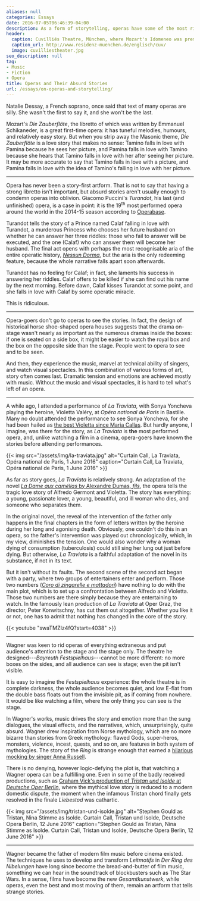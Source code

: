 ```yaml
---
aliases: null
categories: Essays
date: 2016-07-05T06:46:39-04:00
description: As a form of storytelling, operas have some of the most ridiculous stories ever told
header:
  caption: Cuvilliés Theatre, München, where Mozart's Idomeneo was premiered
  caption_url: http://www.residenz-muenchen.de/englisch/cuv/
  image: cuvilliestheater.jpg
seo_description: null
tag:
- Music
- Fiction
- Opera
title: Operas and Their Absurd Stories
url: /essays/on-operas-and-storytelling/
---
```



Natalie Dessay, a French soprano, once said that text of many operas are silly. She wasn't the first to say it, and she won't be the last.

Mozart's *Die Zauberflöte*, the libretto of which was written by Emmanuel Schikaneder, is a great first-time opera: it has tuneful melodies, humours, and relatively easy story. But when you strip away the Masonic theme, *Die Zauberflöte* is a love story that makes no sense: Tamino falls in love with Pamina because he sees her picture, and Pamina falls in love with Tamino because she hears that Tamino falls in love with her after seeing her picture. It may be more accurate to say that Tamino falls in love with a picture, and Pamina falls in love with the idea of Tamino's falling in love with her picture.

***


Opera has never been a story-first artform. That is not to say that having a strong libretto isn't important, but absurd stories aren't usually enough to condemn operas into oblivion. Giacomo Puccini's *Turandot*, his last (and unfinished) opera, is a case in point: it is the 19<sup>th</sup> most performed opera around the world in the 2014-15 season according to [Operabase](http://operabase.com/top.cgi?lang=en&splash=t).

Turandot tells the story of a Prince named Calaf falling in love with Turandot, a murderous Princess who chooses her future husband on whether he can answer her three riddles: those who fail to answer will be executed, and the one (Calaf) who can answer them will become her husband. The final act opens with perhaps the most recognisable aria of the entire operatic history, [*Nessun Dorma*](https://youtu.be/suj-2sbSFKs), but the aria is the only redeeming feature, because the whole narrative falls apart soon afterwards.

Turandot has no feeling for Calaf; in fact, she laments his success in answering her riddles. Calaf offers to be killed if she can find out his name by the next morning. Before dawn, Calaf kisses Turandot at some point, and she falls in love with Calaf by some operatic miracle.

This is ridiculous.

***

Opera-goers don't go to operas to see the stories. In fact, the design of historical horse shoe-shaped opera houses suggests that the drama on-stage wasn't nearly as important as the numerous dramas inside the boxes: if one is seated on a side box, it might be easier to watch the royal box and the box on the opposite side than the stage. People went to opera to see and to be seen.

And then, they experience the music, marvel at technical ability of singers, and watch visual spectacles. In this combination of various forms of art, story often comes last. Dramatic tension and emotions are achieved mostly with music. Without the music and visual spectacles, it is hard to tell what's left of an opera.

***

A while ago, I attended a performance of *La Traviata*, with Sonya Yoncheva playing the heroine, Violetta Valéry, at *Opéra national de Paris* in Bastille. Many no doubt attended the performance to see Sonya Yoncheva, for she had been hailed as [the best Violetta since Maria Callas](http://www.welt.de/kultur/buehne-konzert/article150173768/Sie-ist-die-beste-Violetta-seit-Maria-Callas.html). But hardly anyone, I imagine, was there for the story, as *La Traviata* is **the** most performed opera, and, unlike watching a film in a cinema, opera-goers have known the stories before attending performances.

{{< img src="/assets/img/la-traviata.jpg" alt="Curtain Call, La Traviata, Opéra national de Paris, 1 June 2016" caption="Curtain Call, La Traviata, Opéra national de Paris, 1 June 2016" >}}

As far as story goes, *La Traviata* is relatively strong. An adaptation of the novel [*La Dame aux camélias* by Alexandre Dumas, *fils*](/bookshelf/la-dame-aus-camelias-alexandre-dumas-fils/), the opera tells the tragic love story of Alfredo Germont and Violetta. The story has everything: a young, passionate lover, a young, beautiful, and ill woman who dies, and someone who separates them.

In the original novel, the reveal of the intervention of the father only happens in the final chapters in the form of letters written by the heroine during her long and agonising death. Obviously, one couldn't do this in an opera, so the father's intervention was played out chronologically, which, in my view, diminishes the tension. One would also wonder why a woman dying of consumption (tuberculosis) could still sing her lung out just before dying. But otherwise, *La Traviata* is a faithful adaptation of the novel in its substance, if not in its text.

But it isn't without its faults. The second scene of the second act began with a party, where two groups of entertainers enter and perform. Those two numbers ([*Coro di zingarelle e mattadori*](https://youtu.be/1-jHIfm3_oI?t=1h17m26s)) have nothing to do with the main plot, which is to set up a confrontation between Alfredo and Violetta. Those two numbers are there simply because they are entertaining to watch. In the famously lean production of *La Traviata* at Oper Graz, the director, Peter Konwitschny, has cut them out altogether. Whether you like it or not, one has to admit that nothing has changed in the core of the story.

{{< youtube "swaTMZIz4fQ?start=4038" >}}

***

Wagner was keen to rid operas of everything extraneous and put audience's attention to the stage and the stage only. The theatre he designed---*Bayreuth Festspielhaus*---cannot be more different: no more boxes on the sides, and all audience can see is stage; even the pit isn't visible.

It is easy to imagine the *Festspielhaus* experience: the whole theatre is in complete darkness, the whole audience becomes quiet, and low E-flat from the double bass floats out from the invisible pit, as if coming from nowhere. It would be like watching a film, where the only thing you can see is the stage.

In Wagner's works, music drives the story and emotion more than the sung dialogues, the visual effects, and the narratives, which, unsurprisingly, quite absurd. Wagner drew inspiration from Norse mythology, which are no more bizarre than stories from Greek mythology: flawed Gods, super-heros, monsters, violence, incest, quests, and so on, are features in both system of mythologies. The story of the *Ring* is strange enough that earned a [hilarious mocking by singer Anna Russell](https://youtu.be/eN5dAQLYYrs).

There is no denying, however logic-defying the plot is, that watching a Wagner opera can be a fulfilling one. Even in some of the badly received productions, such as [Graham Vick's production of *Tristan und Isolde* at *Deutsche Oper Berlin*](http://intermezzo.typepad.com/intermezzo/2011/03/tristan-und-isolde-deutsche-oper-berlin.html), where the mythical love story is reduced to a modern domestic dispute, the moment when the infamous Tristan chord finally gets resolved in the finale *Liebestod* was cathartic.

{{< img src="/assets/img/tristan-und-isolde.jpg" alt="Stephen Gould as Tristan, Nina Stimme as Isolde. Curtain Call, Tristan und Isolde, Deutsche Opera Berlin, 12 June 2016" caption="Stephen Gould as Tristan, Nina Stimme as Isolde. Curtain Call, Tristan und Isolde, Deutsche Opera Berlin, 12 June 2016" >}}

***

Wagner became the father of modern film music before cinema existed. The techniques he uses to develop and transform *Leitmotifs* in *Der Ring des Nibelungen* have long since become the bread-and-butter of film music, something we can hear in the soundtrack of blockbusters such as The Star Wars. In a sense, films have become the new *Gesamtkunstwerk*, while operas, even the best and most moving of them, remain an artform that tells strange stories.

